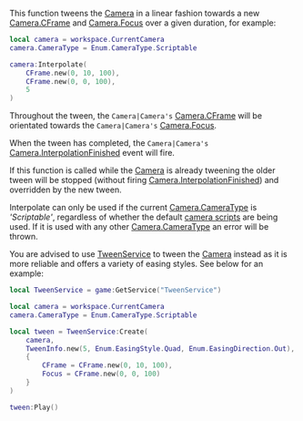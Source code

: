 This function tweens the [Camera](https://developer.roblox.com/en-us/api-reference/class/Camera) in a linear fashion towards a new [Camera.CFrame](https://developer.roblox.com/en-us/api-reference/property/Camera/CFrame) and [Camera.Focus](https://developer.roblox.com/en-us/api-reference/property/Camera/Focus) over a given duration, for example:

```lua
local camera = workspace.CurrentCamera
camera.CameraType = Enum.CameraType.Scriptable

camera:Interpolate(
	CFrame.new(0, 10, 100),
	CFrame.new(0, 0, 100),
	5
)
``` 

Throughout the tween, the `Camera|Camera's` [Camera.CFrame](https://developer.roblox.com/en-us/api-reference/property/Camera/CFrame) will be orientated towards the `Camera|Camera's` [Camera.Focus](https://developer.roblox.com/en-us/api-reference/property/Camera/Focus).

When the tween has completed, the `Camera|Camera's` [Camera.InterpolationFinished](https://developer.roblox.com/en-us/api-reference/event/Camera/InterpolationFinished) event will fire.

If this function is called while the [Camera](https://developer.roblox.com/en-us/api-reference/class/Camera) is already tweening the older tween will be stopped (without firing [Camera.InterpolationFinished](https://developer.roblox.com/en-us/api-reference/event/Camera/InterpolationFinished)) and overridden by the new tween.

Interpolate can only be used if the current [Camera.CameraType](https://developer.roblox.com/en-us/api-reference/property/Camera/CameraType) is _'Scriptable'_, regardless of whether the default [camera scripts](http://robloxdev.com/articles/Movement-and-camera-controls) are being used. If it is used with any other [Camera.CameraType](https://developer.roblox.com/en-us/api-reference/property/Camera/CameraType) an error will be thrown.

You are advised to use [TweenService](https://developer.roblox.com/en-us/api-reference/class/TweenService) to tween the [Camera](https://developer.roblox.com/en-us/api-reference/class/Camera) instead as it is more reliable and offers a variety of easing styles. See below for an example:

```lua
local TweenService = game:GetService("TweenService")

local camera = workspace.CurrentCamera
camera.CameraType = Enum.CameraType.Scriptable

local tween = TweenService:Create(
	camera,
	TweenInfo.new(5, Enum.EasingStyle.Quad, Enum.EasingDirection.Out),
	{
		CFrame = CFrame.new(0, 10, 100),
		Focus = CFrame.new(0, 0, 100)
	}
)

tween:Play()
```